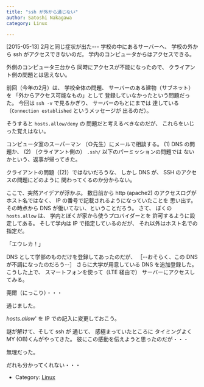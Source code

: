 ```yaml
---
title: "ssh が外から通じない"
author: Satoshi Nakagawa
category: Linux

---
```


[2015-05-13]  2月と同じ症状が出た---
学校の中にあるサーバーへ、
学校の外から ssh がアクセスできないのだ。
学内のコンピュータからはアクセスできる。

 外側のコンピュータ三台から
同時にアクセスが不能になったので、
クライアント側の問題とは思えない。

 前回（今年の2月）は、
学校全体の問題、
サーバーのある建物（サブネット）を
「外からアクセス可能なもの」として
登録していなかったという問題だった。
今回は `ssh -v` で見るかぎり、
サーバーのもとにまでは
達している
（`Connection established` というメッセージが
出るのだ）。

 そうすると `hosts.allow/deny` の
問題だと考えるべきなのだが、
これらをいじった覚えはない。

 コンピュータ室のスーパーマン
（Ｏ先生）にメールで相談する。
(1) DNS の問題か、
(2) （クライアント側の）
`.ssh/` 以下のパーミッションの問題では
ないかという、返事が帰ってきた。

 クライアントの問題（(2)）ではないだろうな、
しかし DNS が、
SSH のアクセスの問題にどのように
関わってくるのか分からない。

 ここで、突然アイデアが浮かぶ。
数日前から http (apache2) のアクセスログが
ホスト名ではなく、
IP の番号で記載されるようになっていたことを
思い出す。
その時点から DNS が働いてない、ということだろう。
さて、
ぼくの `hosts.allow` は、
学内とぼくが家から使うプロバイダーとを
許可するように設定してある。
そして学内は IP で指定しているのだが、
それ以外はホスト名での指定だ。

 「エウレカ！」

 DNS として学部のものだけを登録してあったのだが、
［--おそらく、この DNS が不調になったのだろう--］
さらに大学が用意している DNS を追加登録した。
こうした上で、
スマートフォンを使って（LTE 経由で）
サーバーにアクセスしてみる。

 莞爾（にっこり）・・・

 通じました。

 _hosts.allow_' を
IP での記入に変更しておこう。

 謎が解けて、そして ssh が
通じて、
感極まっていたところに
タイミングよく MY (OB)くんがやってきた。
彼にこの感動を伝えようと思ったのだが・・・

 無理だった。

 だれも分かってくれない・・・

- Category: [Linux](categories.html#Linux)

